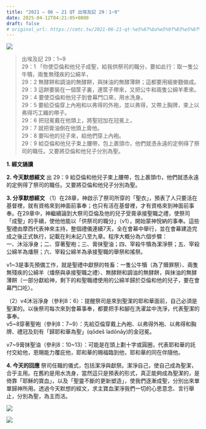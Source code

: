 ```yaml
---
title: "2021 – 06 – 21 QT 出埃及記 29：1~9"
date: 2025-04-12T04:21:05+0800
draft: false
# original_url: https://cmtc.tw/2021-06-21-qt-%e5%87%ba%e5%9f%83%e5%8f%8a%e8%a8%98-29%ef%bc%9a19
---
```


![](/images/qt.jpg)
> 出埃及記 29：1\~9  
> 29：1 「你使亞倫和他兒子成聖，給我供祭司的職分，要如此行：取一隻公牛犢，兩隻無殘疾的公綿羊，  
> 29：2 無酵餅和調油的無酵餅，與抹油的無酵薄餅；這都要用細麥麵做成。  
> 29：3 這餅要裝在一個筐子裏，連筐子帶來，又把公牛和兩隻公綿羊牽來。  
> 29：4 要使亞倫和他兒子到會幕門口來，用水洗身。  
> 29：5 要給亞倫穿上內袍和以弗得的外袍，並以弗得，又帶上胸牌，束上以弗得巧工織的帶子。  
> 29：6 把冠冕戴在他頭上，將聖冠加在冠冕上，  
> 29：7 就把膏油倒在他頭上膏他。  
> 29：8 要叫他的兒子來，給他們穿上內袍。  
> 29：9 給亞倫和他兒子束上腰帶，包上裹頭巾，他們就憑永遠的定例得了祭司的職任。又要將亞倫和他兒子分別為聖。

**1. 經文誦讀**

**2.  今天默想經文**
出 29：9 給亞倫和他兒子束上腰帶，包上裹頭巾，他們就憑永遠的定例得了祭司的職任。又要將亞倫和他兒子分別為聖。

**3. 分享默想經文**
（1）在28章，神啟示了祭司所穿的「聖衣」，預表了人只要活在基督裡，就有資格來到神面前事奉；也只有活在基督裡，才有資格來到神面前事奉。在29章中，神繼續論到大祭司亞倫及他的兒子受膏承接聖職之禮，使祭司「成聖」的手續，使他他能以「供祭司的職分」（v1），開始蒙神悅納的事奉。這些聖禮由摩西代表神來主持，整個禮儀連續7天，全在會幕中舉行，並在會幕建造完成之後正式執行，記載在利未記八至九章。程序大概分為六個步驟：  
一、沐浴淨身；二、穿著聖袍；三、膏抹聖油；四、宰殺牛犢為潔淨祭；五、宰殺公綿羊為燔祭；六、宰殺公綿羊為承接聖職的舉祭和搖祭。

v1\~3是事先預備工作，就是聖禮中獻祭的牲畜：一隻公牛犢（為了贖罪祭）、兩隻無殘疾的公綿羊（燔祭與承接聖職之禮）、無酵餅和調油的無酵餅，與抹油的無酵薄餅（一部分獻給神，剩下的和聖職禮使用的公綿羊歸於亞倫和他的兒子，要在會幕門口吃）。

（2）v4沐浴淨身（參利8：6）：提醒祭司是來到聖潔的耶和華面前，自己必須是聖潔的。以後祭司每次來到會幕事奉，都要把手和腳在洗濯盆中洗淨，代表聖潔的事奉。  
v5\~8穿著聖袍（參利8：7\~9）：先給亞倫穿戴上內袍、以弗得外袍、以弗得和胸牌、禮冠及刻有「歸耶和華為聖」(qōdeš ladōnāy)的金冠冕。

v7\~9膏抹聖油（參利8：10\~13）：可能是在頭上劃十字或圓圈，代表耶和華的託付交給他，恩賜能力覆庇他，耶和華的賜福臨到他，耶和華的同在伴隨他。

**4. 今天的回應**
祭司任職的儀式，包括潔淨與獻祭。潔淨自己，使自己成為聖潔，合乎主用。在舊約是用水洗身，當然這只是預表的形式，真正能夠成為聖潔的，是倚靠「耶穌的寶血」，以及「聖靈不斷的更新塑造」，使我們逐漸成聖，分別出來單單歸神所用。透過今天默想的經文，求主寶血潔淨我們一切的心思意念、言行舉止，分別為聖，為主而活。

![](/images/202106211.jpg)

![](/images/202106212.jpg)
